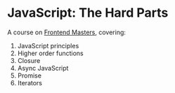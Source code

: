 # JavaScript: The Hard Parts
A course on [Frontend Masters](https://frontendmasters.com/courses/javascript-hard-parts/), covering:
1. JavaScript principles
2. Higher order functions
3. Closure
4. Async JavaScript
5. Promise
6. Iterators